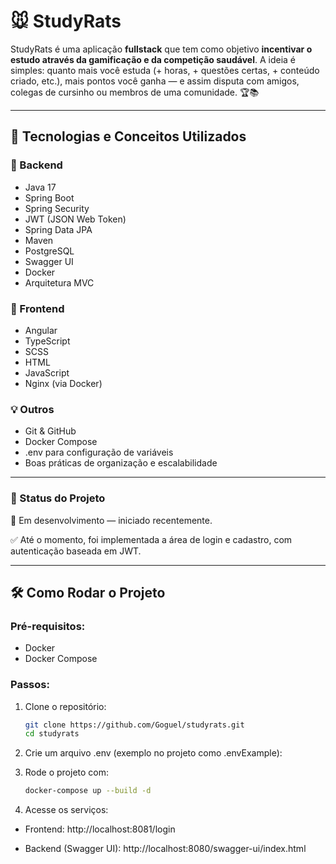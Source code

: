 # 🐭 StudyRats

StudyRats é uma aplicação **fullstack** que tem como objetivo **incentivar o estudo através da gamificação e da competição saudável**. A ideia é simples: quanto mais você estuda (+ horas, + questões certas, + conteúdo criado, etc.), mais pontos você ganha — e assim disputa com amigos, colegas de cursinho ou membros de uma comunidade. 🏆📚

---

## 🚀 Tecnologias e Conceitos Utilizados

### 🔧 Backend
- Java 17
- Spring Boot
- Spring Security
- JWT (JSON Web Token)
- Spring Data JPA
- Maven
- PostgreSQL
- Swagger UI
- Docker
- Arquitetura MVC

### 🎨 Frontend
- Angular
- TypeScript
- SCSS
- HTML
- JavaScript
- Nginx (via Docker)

### 💡 Outros
- Git & GitHub
- Docker Compose
- .env para configuração de variáveis
- Boas práticas de organização e escalabilidade

---

### 📌 Status do Projeto
🧪 Em desenvolvimento — iniciado recentemente.

✅ Até o momento, foi implementada a área de login e cadastro, com autenticação baseada em JWT.

---

## 🛠️ Como Rodar o Projeto

### Pré-requisitos:
- Docker
- Docker Compose

### Passos:

1. Clone o repositório:

   ```bash
   git clone https://github.com/Goguel/studyrats.git
   cd studyrats
   
2. Crie um arquivo .env (exemplo no projeto como .envExample):

3. Rode o projeto com:
   
   ```bash
   docker-compose up --build -d

4. Acesse os serviços:
- Frontend: http://localhost:8081/login

- Backend (Swagger UI): http://localhost:8080/swagger-ui/index.html


